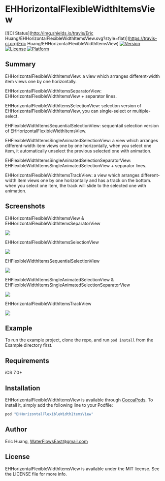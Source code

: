 # EHHorizontalFlexibleWidthItemsView

[![CI Status](http://img.shields.io/travis/Eric Huang/EHHorizontalFlexibleWidthItemsView.svg?style=flat)](https://travis-ci.org/Eric Huang/EHHorizontalFlexibleWidthItemsView)
[![Version](https://img.shields.io/cocoapods/v/EHHorizontalFlexibleWidthItemsView.svg?style=flat)](http://cocoapods.org/pods/EHHorizontalFlexibleWidthItemsView)
[![License](https://img.shields.io/cocoapods/l/EHHorizontalFlexibleWidthItemsView.svg?style=flat)](http://cocoapods.org/pods/EHHorizontalFlexibleWidthItemsView)
[![Platform](https://img.shields.io/cocoapods/p/EHHorizontalFlexibleWidthItemsView.svg?style=flat)](http://cocoapods.org/pods/EHHorizontalFlexibleWidthItemsView)

## Summary

EHHorizontalFlexibleWidthItemsView: a view which arranges different-width item views one by one horizontally.

EHHorizontalFlexibleWidthItemsSeparatorView: EHHorizontalFlexibleWidthItemsView + separator lines.

EHHorizontalFlexibleWidthItemsSelectionView: selection version of EHHorizontalFlexibleWidthItemsView, you can single-select or multiple-select.

EHFlexibleWidthItemsSequentialSelectionView: sequentail selection version of EHHorizontalFlexibleWidthItemsView.

EHFlexibleWidthItemsSingleAnimatedSelectionView: a view which arranges different-width item views one by one horizontally, when you select one item, it automatically unselect the previous selected one with animation.

EHFlexibleWidthItemsSingleAnimatedSelectionSeparatorView: EHFlexibleWidthItemsSingleAnimatedSelectionView + separator lines.

EHHorizontalFlexibleWidthItemsTrackView: a view which arranges different-width item views one by one horizontally and has a track on the bottom. when you select one item, the track will slide to the selected one with animation.

## Screenshots

EHHorizontalFlexibleWidthItemsView & EHHorizontalFlexibleWidthItemsSeparatorView

![](https://github.com/waterflowseast/EHHorizontalFlexibleWidthItemsView/raw/master/screenshots/1.png)

EHHorizontalFlexibleWidthItemsSelectionView

![](https://github.com/waterflowseast/EHHorizontalFlexibleWidthItemsView/raw/master/screenshots/2.png)

EHFlexibleWidthItemsSequentialSelectionView

![](https://github.com/waterflowseast/EHHorizontalFlexibleWidthItemsView/raw/master/screenshots/3.png)

EHFlexibleWidthItemsSingleAnimatedSelectionView & EHFlexibleWidthItemsSingleAnimatedSelectionSeparatorView

![](https://github.com/waterflowseast/EHHorizontalFlexibleWidthItemsView/raw/master/screenshots/4.png)

EHHorizontalFlexibleWidthItemsTrackView

![](https://github.com/waterflowseast/EHHorizontalFlexibleWidthItemsView/raw/master/screenshots/5.png)

## Example

To run the example project, clone the repo, and run `pod install` from the Example directory first.

## Requirements

iOS 7.0+

## Installation

EHHorizontalFlexibleWidthItemsView is available through [CocoaPods](http://cocoapods.org). To install
it, simply add the following line to your Podfile:

```ruby
pod "EHHorizontalFlexibleWidthItemsView"
```

## Author

Eric Huang, WaterFlowsEast@gmail.com

## License

EHHorizontalFlexibleWidthItemsView is available under the MIT license. See the LICENSE file for more info.
